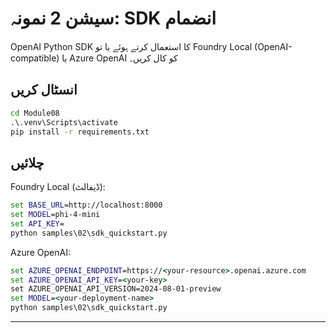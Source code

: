<!--
CO_OP_TRANSLATOR_METADATA:
{
  "original_hash": "bf711f77cca7c5500e22ff5c032016f1",
  "translation_date": "2025-09-22T14:26:31+00:00",
  "source_file": "Module08/samples/02/README.md",
  "language_code": "ur"
}
-->
# سیشن 2 نمونہ: SDK انضمام

OpenAI Python SDK کا استعمال کرتے ہوئے یا تو Foundry Local (OpenAI-compatible) یا Azure OpenAI کو کال کریں۔

## انسٹال کریں
```cmd
cd Module08
.\.venv\Scripts\activate
pip install -r requirements.txt
```

## چلائیں
Foundry Local (ڈیفالٹ):
```cmd
set BASE_URL=http://localhost:8000
set MODEL=phi-4-mini
set API_KEY=
python samples\02\sdk_quickstart.py
```

Azure OpenAI:
```cmd
set AZURE_OPENAI_ENDPOINT=https://<your-resource>.openai.azure.com
set AZURE_OPENAI_API_KEY=<your-key>
set AZURE_OPENAI_API_VERSION=2024-08-01-preview
set MODEL=<your-deployment-name>
python samples\02\sdk_quickstart.py
```

---


